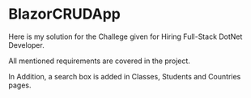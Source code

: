 # BlazorCRUDApp

Here is my solution for the Challege given for Hiring Full-Stack DotNet Developer.

All mentioned requirements are covered in the project.

In Addition, a search box is added in Classes, Students and Countries pages.
